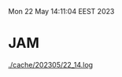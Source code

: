 Mon 22 May 14:11:04 EEST 2023
# JAM
<a href='./cache/202305/22_14.log'>./cache/202305/22_14.log</a>
